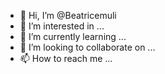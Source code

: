 - 👋 Hi, I’m @Beatricemuli
- 👀 I’m interested in ...
- 🌱 I’m currently learning ...
- 💞️ I’m looking to collaborate on ...
- 📫 How to reach me ...

<!---
Beatricemuli/Beatricemuli is a ✨ special ✨ repository because its `README.md` (this file) appears on your GitHub profile.
You can click the Preview link to take a look at your changes.
--->
